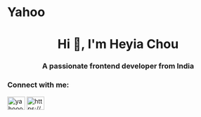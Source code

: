 # Yahoo
<h1 align="center">Hi 👋, I'm Heyia Chou</h1>
<h3 align="center">A passionate frontend developer from India</h3>

<h3 align="left">Connect with me:</h3>
<p align="left">
<a href="https://kaggle.com/yahoo" target="blank"><img align="center" src="https://raw.githubusercontent.com/rahuldkjain/github-profile-readme-generator/master/src/images/icons/Social/kaggle.svg" alt="yahooorz" height="30" width="40" /></a>
<a href="https://discord.gg/https://discord.gg/4BaQgHZF" target="blank"><img align="center" src="https://raw.githubusercontent.com/rahuldkjain/github-profile-readme-generator/master/src/images/icons/Social/discord.svg" alt="https://discord.gg/4BaQgHZF" height="30" width="40" /></a>
</p>
